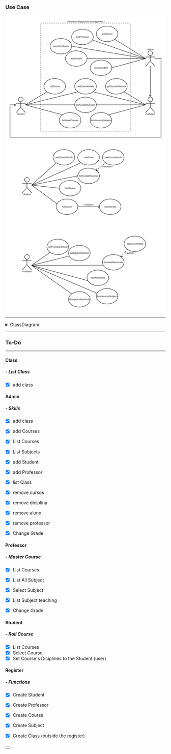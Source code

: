 ### Use Case 
 

!["Use case"](/University/caseDiagram.png)

--- 

<details>
<summary> ClassDiagram </summary>

!["classDiagram"](/University/classDiagram.png)

</details>

---
### To-Do
---

#### Class
##### - List Class
- [x] add class

#### Admin
##### - Skills
- [x] add class
- [x] add Courses
- [x] List Courses
- [x] List Subjects
- [x] add Student
- [x] add Professor
- [x] list Class
- [x] remove cursos
- [x] remove diciplina
- [x] remove aluno
- [x] remove professor
- [x] Change Grade



#### Professor
##### - Master Course
- [x] List Courses
- [x] List All Subject
- [x] Select Subject
- [x] List Subject teaching
- [x] Change Grade



#### Student 
##### - Roll Course
- [x] List Courses
- [x] Select Course
- [x] Set Course's Diciplines to the Student (user) 

#### Register
#####  - Functions
- [x] Create Student
- [x] Create Professor
- [x] Create Course
- [x] Create Subject 
- [x] Create Class (outside the register)


<button></button>